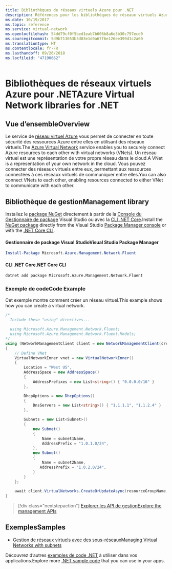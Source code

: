 ```yaml
---
title: Bibliothèques de réseaux virtuels Azure pour .NET
description: Références pour les bibliothèques de réseaux virtuels Azure pour .NET
ms.date: 10/19/2017
ms.topic: reference
ms.service: virtual-network
ms.openlocfilehash: 54dd79cf0f5bed1eab7b606b8a6e3b30c797ecd0
ms.sourcegitcommit: 5d9b713653b3d03e1d0a67f6e126ee399d1c2a60
ms.translationtype: HT
ms.contentlocale: fr-FR
ms.lasthandoff: 09/26/2018
ms.locfileid: "47190662"
---
```

# <a name="azure-virtual-network-libraries-for-net"></a><span data-ttu-id="0c3f7-103">Bibliothèques de réseaux virtuels Azure pour .NET</span><span class="sxs-lookup"><span data-stu-id="0c3f7-103">Azure Virtual Network libraries for .NET</span></span>

## <a name="overview"></a><span data-ttu-id="0c3f7-104">Vue d’ensemble</span><span class="sxs-lookup"><span data-stu-id="0c3f7-104">Overview</span></span>
<span data-ttu-id="0c3f7-105">Le service de [réseau virtuel Azure](/azure/virtual-network/virtual-networks-overview) vous permet de connecter en toute sécurité des ressources Azure entre elles en utilisant des réseaux virtuels.</span><span class="sxs-lookup"><span data-stu-id="0c3f7-105">The [Azure Virtual Network](/azure/virtual-network/virtual-networks-overview) service enables you to securely connect Azure resources to each other with virtual networks (VNets).</span></span> <span data-ttu-id="0c3f7-106">Un réseau virtuel est une représentation de votre propre réseau dans le cloud.</span><span class="sxs-lookup"><span data-stu-id="0c3f7-106">A VNet is a representation of your own network in the cloud.</span></span> <span data-ttu-id="0c3f7-107">Vous pouvez connecter des réseaux virtuels entre eux, permettant aux ressources connectées à ces réseaux virtuels de communiquer entre elles.</span><span class="sxs-lookup"><span data-stu-id="0c3f7-107">You can also connect VNets to each other, enabling resources connected to either VNet to communicate with each other.</span></span> 

## <a name="management-library"></a><span data-ttu-id="0c3f7-108">Bibliothèque de gestion</span><span class="sxs-lookup"><span data-stu-id="0c3f7-108">Management library</span></span>

<span data-ttu-id="0c3f7-109">Installez le [package NuGet](https://www.nuget.org/packages/Microsoft.Azure.Management.Network.Fluent) directement à partir de la [Console du Gestionnaire de package][PackageManager] Visual Studio ou avec la [CLI .NET Core][DotNetCLI].</span><span class="sxs-lookup"><span data-stu-id="0c3f7-109">Install the [NuGet package](https://www.nuget.org/packages/Microsoft.Azure.Management.Network.Fluent) directly from the Visual Studio [Package Manager console][PackageManager] or with the [.NET Core CLI][DotNetCLI].</span></span>

#### <a name="visual-studio-package-manager"></a><span data-ttu-id="0c3f7-110">Gestionnaire de package Visual Studio</span><span class="sxs-lookup"><span data-stu-id="0c3f7-110">Visual Studio Package Manager</span></span>

```powershell
Install-Package Microsoft.Azure.Management.Network.Fluent
```

#### <a name="net-core-cli"></a><span data-ttu-id="0c3f7-111">CLI .NET Core</span><span class="sxs-lookup"><span data-stu-id="0c3f7-111">.NET Core CLI</span></span>

```bash
dotnet add package Microsoft.Azure.Management.Network.Fluent
```

### <a name="code-example"></a><span data-ttu-id="0c3f7-112">Exemple de code</span><span class="sxs-lookup"><span data-stu-id="0c3f7-112">Code Example</span></span>
<span data-ttu-id="0c3f7-113">Cet exemple montre comment créer un réseau virtuel.</span><span class="sxs-lookup"><span data-stu-id="0c3f7-113">This example shows how you can create a virtual network.</span></span>

```csharp
/* 
  Include these "using" directives...
  
  using Microsoft.Azure.Management.Network.Fluent;
  using Microsoft.Azure.Management.Network.Fluent.Models;
*/
using (NetworkManagementClient client = new NetworkManagementClient(credentials))
{
    // Define VNet
    VirtualNetworkInner vnet = new VirtualNetworkInner()
    {
        Location = "West US",
        AddressSpace = new AddressSpace()
        {
            AddressPrefixes = new List<string>() { "0.0.0.0/16" }
        },

        DhcpOptions = new DhcpOptions()
        {
            DnsServers = new List<string>() { "1.1.1.1", "1.1.2.4" }
        },

        Subnets = new List<Subnet>()
        {
            new Subnet()
            {
                Name = subnet1Name,
                AddressPrefix = "1.0.1.0/24",
            },
            new Subnet()
            {
                Name = subnet2Name,
               AddressPrefix = "1.0.2.0/24",
            }
        }
    };
    
    await client.VirtualNetworks.CreateOrUpdateAsync(resourceGroupName, vNetName, vnet);
}

```

> [!div class="nextstepaction"]
> [<span data-ttu-id="0c3f7-114">Explorer les API de gestion</span><span class="sxs-lookup"><span data-stu-id="0c3f7-114">Explore the management APIs</span></span>](/dotnet/api/overview/azure/network/management)

## <a name="samples"></a><span data-ttu-id="0c3f7-115">Exemples</span><span class="sxs-lookup"><span data-stu-id="0c3f7-115">Samples</span></span>
- [<span data-ttu-id="0c3f7-116">Gestion de réseaux virtuels avec des sous-réseaux</span><span class="sxs-lookup"><span data-stu-id="0c3f7-116">Managing Virtual Networks with subnets</span></span>](https://github.com/Azure-Samples/network-dotnet-manage-virtual-network)

<span data-ttu-id="0c3f7-117">Découvrez d’autres [exemples de code .NET](https://azure.microsoft.com/resources/samples/?platform=dotnet) à utiliser dans vos applications.</span><span class="sxs-lookup"><span data-stu-id="0c3f7-117">Explore more [.NET sample code](https://azure.microsoft.com/resources/samples/?platform=dotnet) that you can use in your apps.</span></span>


[PackageManager]: https://docs.microsoft.com/nuget/tools/package-manager-console 
[DotNetCLI]: https://docs.microsoft.com/dotnet/core/tools/dotnet-add-package 

